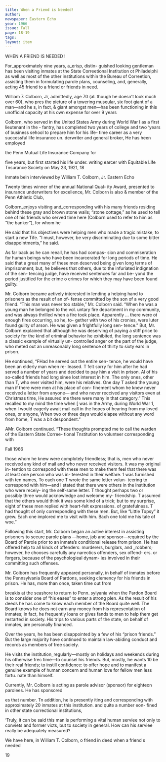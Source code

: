 ```yaml
---
title: When a Friend is Needed!
author:  
newspaper: Eastern Echo
year: 1966
issue: Fall
page: 18-19
tags:
layout: item
---
```


WHEN A FRIEND IS NEEDED !

For_approximately nine years, a_erisp, distin- guished looking gentleman has been visiting inmates at the State Correetional Institution ot Philadelphi as well as most of the other institutions within the Bureau of Correetion, assisting them in formulating parole plans, counseling, and, generally, acting 45 friend to a friend or friends in need.

William 7. Colborn, Jr, admittedly, age 70 (al. though he doesn't look much over 60), who pres the pieture of a towering museular, six foot giant of a man—and he s, in fact, & giant amongst men—has been functioning in this unofficial capacity at his own expense for over 9 years

Colborn, who served in the United States Army during World War I as a first lieutenant in the - fantry, has completed two years of college and two ‘years of business sehool to prepare him for his life- time career as a very successful life insurance un. derwriter and general broker, He has heen employed

the Penn Mutual Life Insurance Company for

five years, but first started his life under. writing earcer with Equitable Life Tnsurance Society on May 23, 1921, 18

Inmate beln interviewed by William T. Colborn, Jr. Eastern Echo

Twenty times winner of the annual National Qual- ity Award, presented to insurance underwriters for excellence, Mr. Colborn is also & member of the Penn Athletic Club,

Colborn_enjoys visiting and_corresponding with his many friends residing behind these gray and brown stone walls; “stone cottage,” as he used to tell one of his friends who served time here (Colborn used to refer to him as “the banker”), for whom he

He said that his objectives were helping men who made a tragic mistake, to start a new Tife. “I must, however, be very discriminating due to some bitter disappointments,” he said.

As far back as he can reeall, he has had compas- sion and commiseration for human beings who have been incarcerated for long periods of time. He said that a great many of these men deserved being given long terms of imprisonment; but, he believes that others, due to the infuriated indignation of the sen- tencing judge, have received sentences far and be- yond the period justified for the crime o crimes for which they may have been found guilty.

Mr. Colborn became aetively interested in lending a helping hand to prisoners as the result of an of- fense committed by the son of a very good friend. “This man was never too stable,” Mr. Colborn said. “When he was a young man he belonged to the vol. untary fire department in my community, and was always thrilled when a fire took place. Apparently ... there were ot enough fires occurring, so he, to- gether with two of his cronies, were luter found guilty of arson. He was given a frightfully long sen- tence.” But, Mr. Colborn explained that although he was deserving of paying a stiff price to socicty for the kind of eriminal behavior he exhibited, the long sentence was a classic example of virtually un- controlled anger on the part of the judge, who meted out an unreasonably long sentence of thirty to sixty ears in prison.

He eontinued, “FHad he served out the entire sen- tence, he would have been an elderly man when re- leased. T felt sorry for him after he had served a number of years and decided to pay him a visit in prison. Al of his so-called friends had long sinee lost interest in him. The only ones, other than T, who ever visited him, were his relatives. One day T asked the young man if there were men at his place of con- finement whom he knew never received a letter from anyone— and who never reccived any visitors even at Christmas time, He assured me there were many in that category.” This recalled to my mind the time when [ was in the Army, during World War 1, when I would eagerly await mail call in the hopes of hearing from my loved ones, or anyone, When two or three days would elapse without any word from home, T was a bit despondent.”

AMr. Colborn continued. “These thoughts prompted me to call the warden of the Eastern State Corree- tional Tnstitution to volunteer corresponding with

Fall 1966

those whom he knew were complotely friendless; that is, men who never received any kind of mail and who never received visitors. It was my original in- tention to correspond with these men to make them feel that there was at least one person who was in- terested in their welfare. 1 was furnished with ten names, To each one T wrote the same letter volun- teering to correspond with him—and I stated that there were others in the institution who were receiy- ing the self-same letter. T thought perhaps two or possibly three would acknowledge and weleome my- friendship. T assumed that the others would think it was some kind of a trick; but to my surprise, eight of these men replied with heart-felt expressions. of gratefulness. T had thought of only corresponding with these men. But, like “Little Topsy” it grew. Each one implored me to visit with him. Bach one told me his tale of woe.”

Following this start, Mr. Colborn began an active interest in assisting prisoners to seeure parole plans —home, job and sponsor—required by the Board of Parole prior to an inmate’s conditional release from prison. He has offered help to all kinds of offenders: murderers, burglars, and _robbers; however, he chooses carefully any nareotics offenders, sex offend- ers. or forgers, because of the psychologieal dynam- ies involved in their committing such offenses.

Mr. Colborn has frequently appeared personally, in behalf of inmates before the Pennsylvania Board of Pardons, seeking clemency for his friends in prison. He has, more than once, taken time out from

breakis at the seashore to return to Penn. sylyania when the Pardon Board is to consider one of “his eases” to enter a strong plen. As the result of his deeds he has come to know each member of the Board quite well. The Board knows he does not earn any money from his representation of inmates; in fact, he frequently loans or gives fands to men to help them get restarted in society. His trips to various parts of the state, on behalf of inmates, are personally financed.

Over the years, he has been disappointed by a few of his “prison friends.” But the large majority have continued to maintain law-abiding conduct and records as members of free saciety.

He visits the institution_regularly—mostly on holidays and weekends during his otherwise frec time—to counsel his friends. But, mostly, he wants 10 be their real friends; to instill confidence: to offer hope and to manifest a genuine example of human concern and human love for fellow men less fortu. nate than himself.

Currently, Mr. Colborn is acting as parole advisor (sponsor) for eighteon parolees. He has sponsored

es that number. Tn addition, he is presently iting and corresponding with approximately 20 inmates at this institution. and quite a number eon- fined in other state correctional institutions,

‘Truly, it can be said this man is performing a vital human serviee not only to conviets and former victs, but to society in general. How can his serviee really be adequately measured?

We have here, in William T. Colborn, o friend in deed when a friend s needed

19
